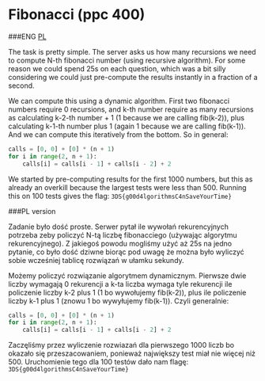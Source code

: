 # Fibonacci (ppc 400)

###ENG
[PL](#pl-version)

The task is pretty simple.
The server asks us how many recursions we need to compute N-th fibonacci number (using recursive algorithm).
For some reason we could spend 25s on each question, which was a bit silly considering we could just pre-compute the results instantly in a fraction of a second.

We can compute this using a dynamic algorithm.
First two fibonacci numbers require 0 recursions, and k-th number require as many recursions as calculating k-2-th number + 1 (1 because we are calling fib(k-2)), plus calculating k-1-th number plus 1 (again 1 because we are calling fib(k-1)).
And we can compute this iteratively from the bottom.
So in general:

```python
calls = [0, 0] + [0] * (n + 1)
for i in range(2, n + 1):
	calls[i] = calls[i - 1] + calls[i - 2] + 2
```

We started by pre-computing results for the first 1000 numbers, but this as already an overkill because the largest tests were less than 500.
Running this on 100 tests gives the flag: `3DS{g00d4lgorithmsC4nSaveYourTime}`

###PL version

Zadanie było dość proste.
Serwer pytał ile wywołań rekurencyjnych potrzeba zeby policzyć N-tą liczbę fibonacciego (używając algorytmu rekurencyjnego).
Z jakiegoś powodu mogliśmy użyć aż 25s na jedno pytanie, co było dość dziwne biorąc pod uwagę że można było wyliczyć sobie wcześniej tablicę rozwiązań w ułamku sekundy.

Możemy policzyć rozwiązanie algorytmem dynamicznym.
Pierwsze dwie liczby wymagają 0 rekurencji a k-ta liczba wymaga tyle rekurencji ile policzenie liczby k-2 plus 1 (1 bo wywołujemy fib(k-2)), plus ile policzenie liczby k-1 plus 1 (znowu 1 bo wywyłujemy fib(k-1)).
Czyli generalnie:

```python
calls = [0, 0] + [0] * (n + 1)
for i in range(2, n + 1):
	calls[i] = calls[i - 1] + calls[i - 2] + 2
```

Zaczęliśmy przez wyliczenie rozwiazań dla pierwszego 1000 liczb bo okazało się przeszacowaniem, ponieważ największy test miał nie więcej niż 500.
Uruchomienie tego dla 100 testów dało nam flagę: `3DS{g00d4lgorithmsC4nSaveYourTime}`
